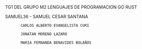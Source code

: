TG1 DEL GRUPO M2
LENGUAJES DE PROGRAMACION GO RUST 

SAMUEL36 - SAMUEL CESAR SANTANA

           CARLOS ALBERTO EVANGELISTA CURI
	
           JONATAN MORENO LAZARO
	
           MARIA FERNANDA BENAVIDES BOLAÑOS
